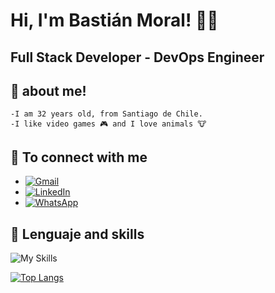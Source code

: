 # Hi, I'm Bastián Moral!  🖐🏾
## Full Stack Developer - DevOps Engineer


## 💾 about me!
    -I am 32 years old, from Santiago de Chile.
    -I like video games 🎮 and I love animals 🐮


## 📇 To connect with me

- [![Gmail](https://img.shields.io/badge/Gmail-D14836?style=for-the-badge&logo=gmail&logoColor=white)](mailto:bastihc@gmail.com)
- [![LinkedIn](https://img.shields.io/badge/linkedin-%230077B5.svg?style=for-the-badge&logo=linkedin&logoColor=white)](https://www.linkedin.com/in/bastian-moral-norambuena/)
- [![WhatsApp](https://img.shields.io/badge/WhatsApp-25D366?style=for-the-badge&logo=whatsapp&logoColor=white)](https://wa.me/+56945857389)

## 🔧 Lenguaje and skills 
![My Skills](https://skillicons.dev/icons?i=javascript,typescript,ansible,aws,linux,maven,nginx,openstack,powershell,prometheus,selenium,react,bootstrap,html,css,sass,redux,nodejs,express,graphql,flutter,mongodb,mysql,postgresql,sqlite,aws,docker,jenkins,gcp,kubernetes,heroku,django,flask,jest,figma,postman,git,solidity,deno,githubactions,py,styledcomponents,vscode&perline=7)

[![Top Langs](https://github-readme-stats.vercel.app/api/top-langs/?username=bastianmoral&langs_count=8)](https://github.com/anuraghazra/github-readme-stats)


